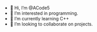 - 👋 Hi, I’m @ACode5
- 👀 I’m interested in programming.
- 🌱 I’m currently learning C++
- 💞️ I’m looking to collaborate on projects.


<!---
ACode5/ACode5 is a ✨ special ✨ repository because its `README.md` (this file) appears on your GitHub profile.
You can click the Preview link to take a look at your changes.
--->
